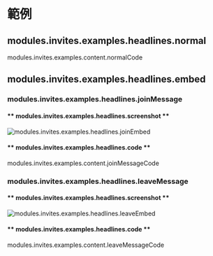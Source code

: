 # 範例

## modules.invites.examples.headlines.normal

modules.invites.examples.content.normalCode

## modules.invites.examples.headlines.embed

### modules.invites.examples.headlines.joinMessage

<!-- tabs:start -->

#### ** modules.invites.examples.headlines.screenshot **

![modules.invites.examples.headlines.joinEmbed](../../../assets/invite-manager-join-message-premium.png)

#### ** modules.invites.examples.headlines.code **

modules.invites.examples.content.joinMessageCode

<!-- tabs:end -->

### modules.invites.examples.headlines.leaveMessage

<!-- tabs:start -->

#### ** modules.invites.examples.headlines.screenshot **

![modules.invites.examples.headlines.leaveEmbed](../../../assets/invite-manager-leave-message-premium.png)

#### ** modules.invites.examples.headlines.code **

modules.invites.examples.content.leaveMessageCode

<!-- tabs:end -->
